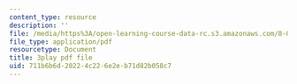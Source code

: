 ```yaml
---
content_type: resource
description: ''
file: /media/https%3A/open-learning-course-data-rc.s3.amazonaws.com/8-03sc-physics-iii-vibrations-and-waves-fall-2016/711b6b6d20224c226e2eb71d82b058c7_1JeBWHzrRD4.pdf
file_type: application/pdf
resourcetype: Document
title: 3play pdf file
uid: 711b6b6d-2022-4c22-6e2e-b71d82b058c7
---
```

